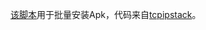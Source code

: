 [该脚本](https://raw.githubusercontent.com/Jiangyiqun/android_background_ignore/master/adb_install_apks/%E5%BA%94%E7%94%A8%E6%89%B9%E9%87%8F%E5%AE%89%E8%A3%85%E8%84%9A%E6%9C%AC.bat)用于批量安装Apk，代码来自[tcpipstack](http://blog.csdn.net/tcpipstack/article/details/8698038)。
